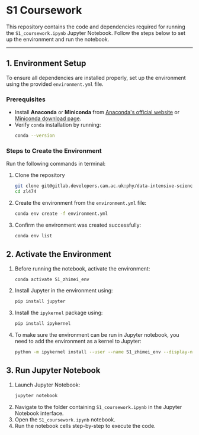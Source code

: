 # S1 Coursework

This repository contains the code and dependencies required for running the `S1_coursework.ipynb` Jupyter Notebook. Follow the steps below to set up the environment and run the notebook.

---

## 1. Environment Setup

To ensure all dependencies are installed properly, set up the environment using the provided `environment.yml` file.

### Prerequisites

- Install **Anaconda** or **Miniconda** from [Anaconda's official website](https://www.anaconda.com/products/individual) or [Miniconda download page](https://docs.conda.io/en/latest/miniconda.html).
- Verify `conda` installation by running:
   ```bash
   conda --version
   ```
### Steps to Create the Environment
Run the following commands in terminal:
1. Clone the repository
    ```bash
    git clone git@gitlab.developers.cam.ac.uk:phy/data-intensive-science-mphil/assessments/s1_coursework/zl474.git
    cd zl474
    ```
2. Create the environment from the `environment.yml` file:
    ```bash
    conda env create -f environment.yml
    ```
3. Confirm the environment was created successfully:
    ```bash
    conda env list
    ```

## 2. Activate the Environment
1. Before running the notebook, activate the environment:
    ```bash
    conda activate S1_zhimei_env
    ```
2. Install Jupyter in the environment using:
    ```bash
    pip install jupyter
    ```
3. Install the `ipykernel` package using:
    ```bash
    pip install ipykernel
    ```
4. To make sure the environment can be run in Jupyter notebook, you need to add the environment as a kernel to Jupyter:
    ```bash
    python -m ipykernel install --user --name S1_zhimei_env --display-name "Python (S1_zhimei_env)"
    ```

## 3. Run Jupyter Notebook
1. Launch Jupyter Notebook:
    ```bash
    jupyter notebook
    ```
2. Navigate to the folder containing `S1_coursework.ipynb` in the Jupyter Notebook interface.
3. Open the `S1_coursework.ipynb` notebook.
4. Run the notebook cells step-by-step to execute the code.